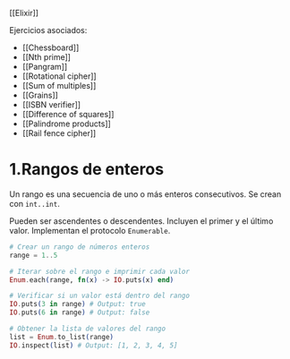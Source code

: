[[Elixir]]

Ejercicios asociados:
+ [[Chessboard]]
+ [[Nth prime]]
+ [[Pangram]]
+ [[Rotational cipher]]
+ [[Sum of multiples]]
+ [[Grains]]
+ [[ISBN verifier]]
+ [[Difference of squares]]
+ [[Palindrome products]]
+ [[Rail fence cipher]]

# 1.Rangos de enteros
Un rango es una secuencia de uno o más enteros consecutivos. Se crean con `int..int`. 

Pueden ser ascendentes o descendentes. Incluyen el primer y el último valor. Implementan el protocolo `Enumerable`.

```elixir
# Crear un rango de números enteros
range = 1..5

# Iterar sobre el rango e imprimir cada valor
Enum.each(range, fn(x) -> IO.puts(x) end)

# Verificar si un valor está dentro del rango
IO.puts(3 in range) # Output: true
IO.puts(6 in range) # Output: false

# Obtener la lista de valores del rango
list = Enum.to_list(range)
IO.inspect(list) # Output: [1, 2, 3, 4, 5]
```